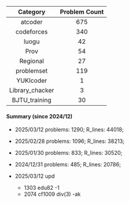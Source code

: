 | Category      | Problem Count |
|:-----------:|:--------:|
|atcoder | 675|
|codeforces | 340|
|luogu | 42|
|Prov | 54|
|Regional | 27|
|problemset | 119|
|YUKIcoder | 1|
|Library_chacker | 3|
|BJTU_training | 30|

#### Summary (since 2024/12)
- 2025/03/12   problems: 1290;   R_lines: 44018;
- 2025/02/28   problems: 1096;   R_lines: 38213;
- 2025/01/30   problems: 833;   R_lines: 30520;
- 2024/12/31   problems: 485;   R_lines: 20786;

- 2025/03/12 upd 
  - 1303 edu82 -1
  - 2074 cf1009 div(3) -ak